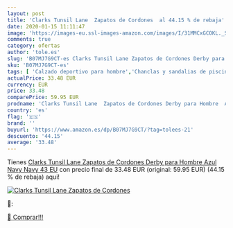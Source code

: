 ```yaml
---
layout: post
title: 'Clarks Tunsil Lane  Zapatos de Cordones  al 44.15 % de rebaja'
date: 2020-01-15 11:11:47
image: 'https://images-eu.ssl-images-amazon.com/images/I/31MMCxGCOKL._SL400_.jpg'
comments: true
category: ofertas
author: 'tole.es'
slug: 'B07MJ7G9CT-es Clarks Tunsil Lane Zapatos de Cordones Derby para Hombre...'
sku: 'B07MJ7G9CT-es'
tags: [ 'Calzado deportivo para hombre','Chanclas y sandalias de piscina para hombre','Sandalias de vestir para hombre','Zapatillas y calzado deportivo para hombre','Zapatos','Zapatos para hombre','Zapatos y complementos','zapatos', ]
actualPrice: 33.48 EUR
currency: EUR
price: 33.48
comparePrice: 59.95 EUR
prodname: 'Clarks Tunsil Lane  Zapatos de Cordones Derby para Hombre  Azul  Navy Navy   43 EU'
country: 'es'
flag: '🇪🇸'
brand: ''
buyurl: 'https://www.amazon.es/dp/B07MJ7G9CT/?tag=tolees-21'
descuento: '44.15'
average: '33.48'
---
```


Tienes [Clarks Tunsil Lane  Zapatos de Cordones Derby para Hombre  Azul  Navy Navy   43 EU](https://www.amazon.es/dp/B07MJ7G9CT/?tag=tolees-21) con precio final de  33.48 EUR (original: 59.95 EUR) (44.15 %  de rebaja) aqui!

[![Clarks Tunsil Lane  Zapatos de Cordones ](https://images-eu.ssl-images-amazon.com/images/I/31MMCxGCOKL._SL400_.jpg)](https://www.amazon.es/dp/B07MJ7G9CT/?tag=tolees-21)

🔎:


[🛒 Comprar!!!](https://www.amazon.es/dp/B07MJ7G9CT/?tag=tolees-21)
